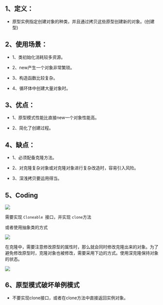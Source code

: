## 1、定义：

- 原型实例指定创建对象的种类，并且通过拷贝这些原型创建新的对象。(创建型)

## 2、使用场景：

- 1、类初始化消耗较多资源。

- 2、new产生一个对象非常繁琐。
- 3、构造函数比较复杂。
- 4、循环体中创建大量对象时。

## 3、优点：

- 1、原型模式性能比直接new一个对象性能高。

- 2、简化了创建过程。

## 4、缺点：

- 1、必须配备克隆方法。

- 2、对克隆复杂对象或对克隆对象进行复杂改造时，容易引入风险。

- 3、深浅拷贝要运用得当。

## 5、Coding

![](https://upload-images.jianshu.io/upload_images/325120-78e6c160983e22e5.png?imageMogr2/auto-orient/strip%7CimageView2/2/w/800)

需要实现 `Cloneable `接口，并实现 `clone`方法

或者使用抽象类的方式

![](https://upload-images.jianshu.io/upload_images/325120-15c4996911cb9fe0.png?imageMogr2/auto-orient/strip%7CimageView2/2/w/800)

在克隆中，需要注意修改原型的属性时，那么就会同时修改克隆出来的对象。为了避免修改原型时，克隆对象也被修改，需要采用下边的方式。使用深克隆保持对象的状态。

![](https://upload-images.jianshu.io/upload_images/325120-b350507c876df7ac.png?imageMogr2/auto-orient/strip%7CimageView2/2/w/800)

## 6、原型模式破坏单例模式

- 不要实现clone接口，或者在clone方法中直接返回实例对象。







